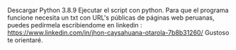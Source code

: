Descargar Python 3.8.9 
Ejecutar el script con python.
Para que el programa funcione necesita un txt con URL's públicas de páginas web peruanas, 
puedes pedírmela escribiendome en linkedin : https://www.linkedin.com/in/jhon-caysahuana-otarola-7b8b31260/
Gustoso te orientaré.
